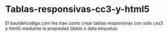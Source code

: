 # Tablas-responsivas-cc3-y-html5
El bauldelcodigo.com les trae cómo crear tablas responsivas con solo css3 y html5 mediante la propiedad (data) o data etiquetas
